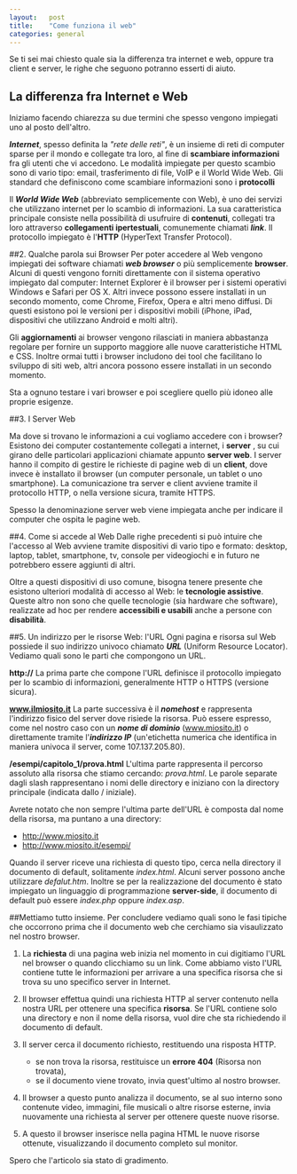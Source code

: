 ```yaml
---
layout:   post
title:    "Come funziona il web"
categories: general
---
```


Se ti sei mai chiesto quale sia la differenza tra internet e web, oppure tra client e server, le righe che seguono potranno esserti di aiuto.

## La differenza fra Internet e Web  

Iniziamo facendo chiarezza su due termini che spesso vengono impiegati uno al posto dell'altro.

<dfn>**Internet**</dfn>, spesso definita la *"rete delle reti"*, è un insieme di reti di computer sparse per il mondo e collegate tra loro, al fine di **scambiare informazioni** fra gli utenti che vi accedono.
Le modalità impiegate per questo scambio sono di vario tipo: email, trasferimento di file, VoIP e il World Wide Web. Gli standard che definiscono come scambiare informazioni sono i **protocolli**

Il <dfn>**World Wide Web**</dfn> (abbreviato semplicemente con Web), è uno dei servizi che utilizzano internet per lo scambio di informazioni. La sua caratteristica principale consiste nella possibilità di usufruire di **contenuti**, collegati tra loro attraverso **collegamenti ipertestuali**, comunemente chiamati <dfn>**link**</dfn>. Il protocollo impiegato è l'<abbr>**HTTP**</abbr> (HyperText Transfer Protocol).

##2. Qualche parola sui Browser
Per poter accedere al Web vengono impiegati dei software chiamati <dfn>**web browser**</dfn> o più semplicemente **browser**. Alcuni di questi vengono forniti direttamente con il sistema operativo impiegato dal computer: Internet Explorer è il browser per i sistemi operativi Windows e Safari per OS X. Altri invece possono essere installati in un secondo momento, come Chrome, Firefox, Opera e altri meno diffusi.
Di questi esistono poi le versioni per i dispositivi mobili (iPhone, iPad, dispositivi che utilizzano Android e molti altri).

Gli **aggiornamenti** ai browser vengono rilasciati in maniera abbastanza regolare per fornire un supporto maggiore alle nuove caratteristiche HTML e CSS.
Inoltre ormai tutti i browser includono dei tool che facilitano lo sviluppo di siti web, altri ancora possono essere installati in un secondo momento.

Sta a ognuno testare i vari browser e poi scegliere quello più idoneo alle proprie esigenze.

##3. I Server Web

Ma dove si trovano le informazioni a cui vogliamo accedere con i browser?
Esistono dei computer costantemente collegati a internet, i **server** , su cui girano delle particolari applicazioni chiamate appunto **server web**. I server hanno il compito di gestire le richieste di pagine web di un **client**, dove invece è installato il browser (un computer personale, un tablet o uno smartphone). La comunicazione tra server e client avviene tramite il protocollo HTTP, o nella versione sicura, tramite HTTPS.

Spesso la denominazione server web viene impiegata anche per indicare il computer che ospita le pagine web.


##4. Come si accede al Web
Dalle righe precedenti si può intuire che l'accesso al Web avviene tramite dispositivi di vario tipo e formato: desktop, laptop, tablet, smartphone, tv, console per videogiochi e in futuro ne potrebbero essere aggiunti di altri.

Oltre a questi dispositivi di uso comune, bisogna tenere presente che esistono ulteriori modalità di accesso al Web: le **tecnologie assistive**. Queste altro non sono che quelle tecnologie (sia hardware che software), realizzate ad hoc per rendere **accessibili e usabili** anche a persone con **disabilità**.

##5. Un indirizzo per le risorse Web: l'URL
Ogni pagina e risorsa sul Web possiede il suo indirizzo univoco chiamato <dfn>**URL**</dfn> (Uniform Resource Locator).
Vediamo quali sono le parti che compongono un URL.

**http://**
La prima parte che compone l'URL definisce il protocollo impiegato per lo scambio di informazioni, generalmente HTTP o HTTPS (versione sicura).

**www.ilmiosito.it**
La parte successiva è il <dfn>**nomehost**</dfn> e rappresenta l'indirizzo fisico del server dove risiede la risorsa. Può essere espresso, come nel nostro caso con un <dfn>**nome di dominio**</dfn> (www.miosito.it) o direttamente tramite l'<dfn>**indirizzo IP**</dfn> (un'etichetta numerica che identifica in maniera univoca il server, come 107.137.205.80).

**/esempi/capitolo_1/prova.html**
L'ultima parte rappresenta il percorso assoluto alla risorsa che stiamo cercando: *prova.html*. Le parole separate dagli slash rappresentano i nomi delle directory e iniziano con la directory principale (indicata dallo / iniziale).

Avrete notato che non sempre l'ultima parte dell'URL è composta dal nome della risorsa, ma puntano a una directory:

* http://www.miosito.it
* http://www.miosito.it/esempi/

Quando il server riceve una richiesta di questo tipo, cerca nella directory il documento di default, solitamente *index.html*. Alcuni server possono anche utilizzare *defalut.htm*. Inoltre se per la realizzazione del documento è stato impiegato un linguaggio di programmazione **server-side**, il documento di default può essere *index.php* oppure *index.asp*.

##Mettiamo tutto insieme.
Per concludere vediamo quali sono le fasi tipiche che occorrono prima che il documento web che cerchiamo sia visaulizzato nel nostro browser.

1. La **richiesta** di una pagina web inizia nel momento in cui digitiamo l'URL nel browser o quando clicchiamo su un link. Come abbiamo visto l'URL contiene tutte le informazioni per arrivare a una specifica risorsa che si trova su uno specifico server in Internet.
2. Il browser effettua quindi una richiesta HTTP al server contenuto nella nostra URL per ottenere una specifica **risorsa**. Se l'URL contiene solo una directory e non il nome della risorsa, vuol dire che sta richiedendo il documento di default.
3. Il server cerca il documento richiesto, restituendo una risposta HTTP.

    * se non trova la risorsa, restituisce un **errore 404** (Risorsa non trovata),
    * se il documento viene trovato, invia quest'ultimo al nostro browser.

4. Il browser a questo punto analizza il documento, se al suo interno sono contenute video, immagini, file musicali o altre risorse esterne, invia nuovamente una richiesta al server per ottenere queste nuove risorse.
5. A questo il browser inserisce nella pagina HTML le nuove risorse ottenute, visualizzando il documento completo sul monitor.

Spero che l'articolo sia stato di gradimento.
